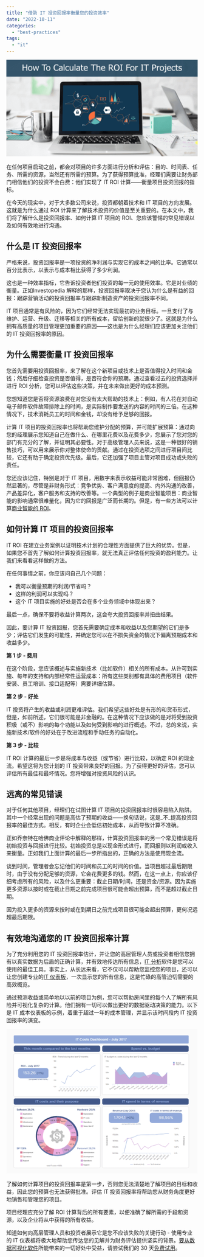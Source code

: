 ```yaml
---
title: "借助 IT 投资回报率衡量您的投资效率"
date: "2022-10-11"
categories: 
  - "best-practices"
tags: 
  - "it"
---
```


![blob.png](images/1665470912-blob-png.png)

在任何项目启动之前，都会对项目的许多方面进行分析和评估：目的、时间表、任务、所需的资源，当然还有所需的预算。为了获得预算批准，经理们需要让财务部门相信他们的投资不会白费：他们实现了 IT ROI 计算——衡量项目投资回报的指标。

在今天的现实中，对于大多数公司来说，投资都朝着技术和 IT 项目的方向发展。这就是为什么通过 ROI 计算来了解技术投资的价值是至关重要的。在本文中，我们将了解什么是投资回报率、如何计算 IT 项目的 ROI、您应该警惕的常见错误以及如何有效地进行沟通。

## 什么是 IT 投资回报率

严格来说，投资回报率是一项投资的净利润与实现它的成本之间的比率。它通常以百分比表示，以表示与成本相比获得了多少利润。

这也是一种效率指标，它告诉投资者他们投资的每一元的使用效率。它是对业绩的衡量。正如Investopedia 解释的那样，投资回报率取决于您认为什么是有益的回报：跟踪营销活动的投资回报率与跟踪新制造资产的投资回报率不同。

IT 项目通常是有风险的，因为它们经常无法实现最初的业务目标。一旦支付了与维护、运营、升级、迁移等相关的所有成本，留给创新的就很少了。这就是为什么拥有高质量的项目管理更加重要的原因——这也是为什么经理们应该更加关注他们的 IT 投资回报率的原因。

## 为什么需要衡量 IT 投资回报率

您首先需要用投资回报率，来了解在这个新项目或技术上是否值得投入时间和金钱；然后仔细检查投资是否值得，是否符合你的预期。通过查看过去的投资选择并进行 ROI 分析，您可以评估这些决策，并在未来做出更好的成本预测。

您想知道您是否将资源浪费在对您没有太大帮助的技术上：例如，有人花在对自动电子邮件软件故障排除上的时间，是实际制作要发送的内容的时间的三倍。在这种情况下，技术消耗员工的时间和金钱，却没有给予足够的回报。

计算 IT 项目的投资回报率也将帮助您维护分配的预算，并可能扩展预算：通过向您的经理展示您知道自己在做什么、在哪里花费以及花费多少，您展示了您对您的部门有充分的了解，并证明其必要性。对于高级管理人员来说，这是一种很好的销售技巧，可以用来展示你对整体使命的贡献。通过在投资选项之间进行项目间比较，它还有助于确定投资优先级。最后，它还加强了项目主管对项目成功或失败的责任。

您还应该记住，特别是对于 IT 项目，用数字来表示收益可能非常困难，但回报仍然显著的，尽管是非财务形式：竞争优势、客户满意度的提高、内外沟通的改善，产品差异化，客户服务和支持的改善等。一个典型的例子是商业智能项目：商业智能的影响通常很难量化，因为它的回报是广泛而长期的。但是，有一些方法可以计算[商业智能的 ROI](https://www.datafocus.ai/infos/business-intelligence-roi)。

## 如何计算 IT 项目的投资回报率

IT ROI 在建立业务案例以证明技术计划的合理性方面提供了巨大的优势。但是，如果您不首先了解如何计算投资回报率，就无法真正评估任何投资的盈利能力。让我们来看看这样做的方法。

在任何事情之前，你应该问自己几个问题：

- 我可以衡量预期的利润/节省吗？
- 这样的利润可以实现吗？
- 这个 IT 项目实施的好处是否会在多个业务领域中体现出来？

最后一点，确保不要将收益计算两次，这会夸大投资回报率并扭曲结果。

因此，要计算 IT 投资回报，您首先需要确定成本和收益以及您期望的它们是多少；评估它们发生的可能性，并确定您可以在不损失资金的情况下偏离预期成本和收益多少。

**第 1 步 - 费用**

在这个阶段，您应该概述与实施新技术（比如软件）相关的所有成本。从许可到实施、每年的支持和内部经常性运营成本：所有这些类别都有具体的费用项目（软件安装、员工培训、接口适配等）需要详细估算。

**第 2 步 - 好处**

IT 投资将产生的收益或利润更难评估。我们希望这些好处是有形的和货币形式，但是，如前所述，它们很可能是非金融的。在这种情况下应该做的是对将受到投资积极（或不）影响的每个功能以及如何受到影响的进行概述。不过，总的来说，实施新技术/软件的好处在于改进流程和手动任务的自动化。

**第 3 步 - 比较**

IT ROI 计算的最后一步是将成本与收益（或节省）进行比较，以确定 ROI 的现金流。希望这将为您计划的 IT 投资带来良好的回报。为了获得更好的评估，您可以评估所有最佳和最坏情况。您将增强对投资风险的认识。

## 远离的常见错误

对于任何其他项目，经理们在试图计算 IT 项目的投资回报率时很容易陷入陷阱。其中一个经常出现的问题是高估了预期的收益——换句话说，这是_不_提高投资回报率的最佳方式。相反，有时企业会低估初始成本，从而导致计算不准确。

正如乔奈特在哈佛商业评论中解释的那样，计算投资回报率的另一个常见错误是将初始投资与回报进行比较。初始投资总是以现金形式进行，而回报则以利润或收入来衡量。正如我们上面计算的最后一步所指出的，正确的方法是使用现金流。

谈到时间，管理者会忘记他们的时间和员工的时间的价值。当项目超过最后期限时，由于没有分配足够的资源，它会花费更多的钱。然而，在这一点上，你应该仔细考虑所有的风险，以及什么更重要：截止日期/时间，还是资金/资源。因为实施更多资源以按时或在截止日期之前完成项目很可能会超出预算，而不是超过截止日期。

因为投入更多的资源来按时或在到期日之前完成项目很可能会超出预算，更何况远超最后期限。

## 有效地沟通您的 IT 投资回报率计算

为了充分利用您的 IT 投资回报率估计，并让您的高层管理人员或投资者相信您拥有以真实数据为后盾的正确计算，并有效地传达所有信息，[IT 分析](https://www.datafocus.ai/infos/business-intelligence-it)软件是您可以使用的最佳工具。事实上，从长远来看，它不仅可以帮助您监控您的项目，还可以让您创建专业的[IT 仪表板](https://www.datafocus.ai/infos/dashboard-examples-and-templates-it)，一次显示您的所有信息，这是忙碌的高管迫切需要的高效概览。

通过预测收益或简单地以以前的项目为例，您可以帮助房间里的每个人了解所有风险并可视化复杂的计算。他们拥有一切可以做出更好的数据驱动决策的能力。以下是 IT 成本仪表板的示例，着重于超过一年的成本管理，并显示该时间段内 IT 投资回报率的演变。

![blob.png](images/1665470914-blob-png.png)

了解如何计算项目的投资回报率是第一步，否则您无法清楚地了解项目的目标和收益，因此您的预算也无法获得批准。评估 IT 投资回报率将帮助您从财务角度更好地销售和管理您的项目。

项目经理应充分了解 ROI 计算背后的所有要素，以便准确了解所需的手段和资源，以及企业将从中获得的所有收益。

知道如何向高层管理人员和投资者展示它是您不应该失败的关键行动 - 使用专业的 IT 仪表板将极大地帮助您传达您的见解并为财务评估提供坚实的背景。[要从数据可视化软件](https://www.datafocus.ai/infos/data-visualization-software)所能带来的一切好处中受益，请尝试我们的 30 天[免费试用](https://www.datafocus.ai/console)。
